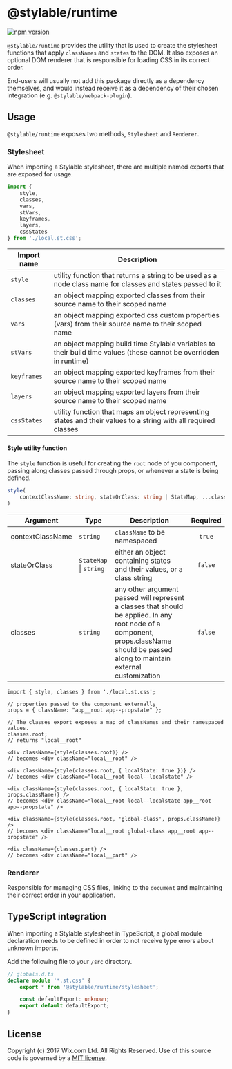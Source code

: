 # @stylable/runtime

[![npm version](https://img.shields.io/npm/v/@stylable/runtime.svg)](https://www.npmjs.com/package/@stylable/runtime)

`@stylable/runtime` provides the utility that is used to create the stylesheet functions that apply `classNames` and `states` to the DOM. It also exposes an optional DOM renderer that is responsible for loading CSS in its correct order.

End-users will usually not add this package directly as a dependency themselves, and would instead receive it as a dependency of their chosen integration (e.g. `@stylable/webpack-plugin`).

## Usage

`@stylable/runtime` exposes two methods, `Stylesheet` and `Renderer`.

### Stylesheet

When importing a Stylable stylesheet, there are multiple named exports that are exposed for usage.

```ts 
import { 
    style, 
    classes, 
    vars, 
    stVars, 
    keyframes, 
    layers, 
    cssStates 
} from './local.st.css';
```

|Import name|Description|
|-----------|-----------|
|`style`|utility function that returns a string to be used as a node class name for classes and states passed to it |
|`classes`|an object mapping exported classes from their source name to their scoped name |
|`vars`|an object mapping exported css custom properties (vars) from their source name to their scoped name |
|`stVars`|an object mapping build time Stylable variables to their build time values (these cannot be overridden in runtime) |
|`keyframes`|an object mapping exported keyframes from their source name to their scoped name |
|`layers`|an object mapping exported layers from their source name to their scoped name |
|`cssStates`|utility function that maps an object representing states and their values to a string with all required classes |

#### Style utility function

The `style` function is useful for creating the `root` node of you component, passing along classes passed through props, or whenever a state is being defined.

```ts
style(
    contextClassName: string, stateOrClass: string | StateMap, ...classes: string[]
)
```

|Argument|Type|Description|Required|
|---------|----|-----------|:------:|
|contextClassName|`string`|`className` to be namespaced|`true`|
|stateOrClass|`StateMap` \| `string`|either an object containing states and their values, or a class string|`false`|
|classes|`string`|any other argument passed will represent a classes that should be applied. In any root node of a component, props.className should be passed along to maintain external customization |`false`|

```tsx
import { style, classes } from './local.st.css';

// properties passed to the component externally
props = { className: "app__root app--propstate" };

// The classes export exposes a map of classNames and their namespaced values.
classes.root;
// returns "local__root"

<div className={style(classes.root)} />
// becomes <div className="local__root" /> 

<div className={style(classes.root, { localState: true })} />
// becomes <div className="local__root local--localstate" /> 

<div className={style(classes.root, { localState: true }, props.className)} />
// becomes <div className="local__root local--localstate app__root app--propstate" /> 

<div className={style(classes.root, 'global-class', props.className)} />
// becomes <div className="local__root global-class app__root app--propstate" /> 

<div className={classes.part} />
// becomes <div className="local__part" /> 
```

### Renderer

Responsible for managing CSS files, linking to the `document` and maintaining their correct order in your application.

## TypeScript integration
When importing a Stylable stylesheet in TypeScript, a global module declaration needs to be defined in order to not receive type errors about unknown imports.

Add the following file to your `/src` directory.
```ts
// globals.d.ts
declare module '*.st.css' {
    export * from '@stylable/runtime/stylesheet';

    const defaultExport: unknown;
    export default defaultExport;
}
```

## License
Copyright (c) 2017 Wix.com Ltd. All Rights Reserved. Use of this source code is governed by a [MIT license](./LICENSE).

